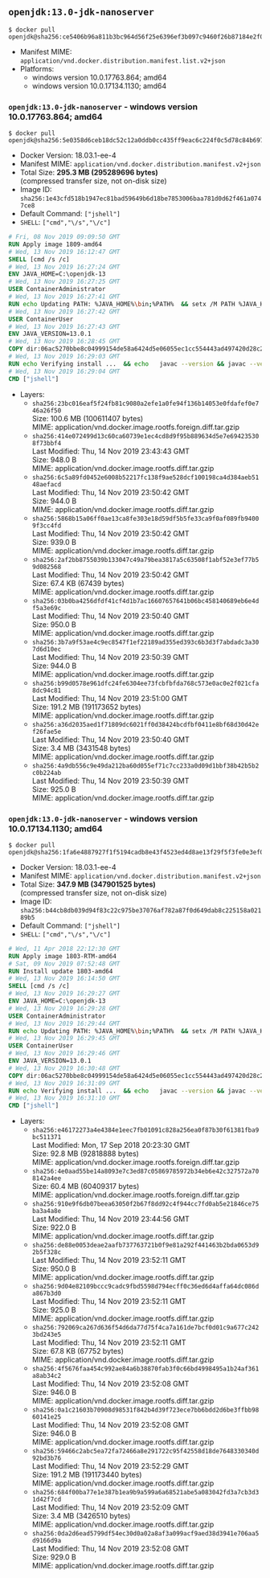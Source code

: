 ## `openjdk:13.0-jdk-nanoserver`

```console
$ docker pull openjdk@sha256:ce5406b96a811b3bc964d56f25e6396ef3b097c9460f26b87184e2f089d85220
```

-	Manifest MIME: `application/vnd.docker.distribution.manifest.list.v2+json`
-	Platforms:
	-	windows version 10.0.17763.864; amd64
	-	windows version 10.0.17134.1130; amd64

### `openjdk:13.0-jdk-nanoserver` - windows version 10.0.17763.864; amd64

```console
$ docker pull openjdk@sha256:5e0358d6ceb18dc52c12a0ddb0cc435ff9eac6c224f0c5d78c84b697da8f5319
```

-	Docker Version: 18.03.1-ee-4
-	Manifest MIME: `application/vnd.docker.distribution.manifest.v2+json`
-	Total Size: **295.3 MB (295289696 bytes)**  
	(compressed transfer size, not on-disk size)
-	Image ID: `sha256:1e43cfd518b1947ec81bad59649b6d18be7853006baa781d0d62f461a0747ce8`
-	Default Command: `["jshell"]`
-	`SHELL`: `["cmd","\/s","\/c"]`

```dockerfile
# Fri, 08 Nov 2019 09:09:50 GMT
RUN Apply image 1809-amd64
# Wed, 13 Nov 2019 16:12:47 GMT
SHELL [cmd /s /c]
# Wed, 13 Nov 2019 16:27:24 GMT
ENV JAVA_HOME=C:\openjdk-13
# Wed, 13 Nov 2019 16:27:25 GMT
USER ContainerAdministrator
# Wed, 13 Nov 2019 16:27:41 GMT
RUN echo Updating PATH: %JAVA_HOME%\bin;%PATH% 	&& setx /M PATH %JAVA_HOME%\bin;%PATH%
# Wed, 13 Nov 2019 16:27:42 GMT
USER ContainerUser
# Wed, 13 Nov 2019 16:27:43 GMT
ENV JAVA_VERSION=13.0.1
# Wed, 13 Nov 2019 16:28:45 GMT
COPY dir:06ac5270bbe8c04999154de58a6424d5e06055ec1cc554443ad497420d28c2e4 in C:\openjdk-13 
# Wed, 13 Nov 2019 16:29:03 GMT
RUN echo Verifying install ... 	&& echo   javac --version && javac --version 	&& echo   java --version && java --version
# Wed, 13 Nov 2019 16:29:04 GMT
CMD ["jshell"]
```

-	Layers:
	-	`sha256:23bc016eaf5f24fb81c9080a2efe1a0fe94f136b14053e0fdafef0e746a26f50`  
		Size: 100.6 MB (100611407 bytes)  
		MIME: application/vnd.docker.image.rootfs.foreign.diff.tar.gzip
	-	`sha256:414e072499d13c60ca60739e1ec4cd8d9f95b889634d5e7e694235308f73bbf4`  
		Last Modified: Thu, 14 Nov 2019 23:43:43 GMT  
		Size: 948.0 B  
		MIME: application/vnd.docker.image.rootfs.diff.tar.gzip
	-	`sha256:6c5a89fd0452e6008b52217fc138f9ae528dcf100198ca4d384aeb5148aefacd`  
		Last Modified: Thu, 14 Nov 2019 23:50:42 GMT  
		Size: 944.0 B  
		MIME: application/vnd.docker.image.rootfs.diff.tar.gzip
	-	`sha256:5868b15a06ff0ae13ca8fe303e18d59df5b5fe33ca9f0af089fb94009f3cc4fd`  
		Last Modified: Thu, 14 Nov 2019 23:50:42 GMT  
		Size: 939.0 B  
		MIME: application/vnd.docker.image.rootfs.diff.tar.gzip
	-	`sha256:2af2bb8755039b133047c49a79bea3817a5c63508f1abf52e3ef77b59d082568`  
		Last Modified: Thu, 14 Nov 2019 23:50:42 GMT  
		Size: 67.4 KB (67439 bytes)  
		MIME: application/vnd.docker.image.rootfs.diff.tar.gzip
	-	`sha256:03b0ba4256dfdf41cf4d1b7ac16607657641b06bc458140689eb6e4df5a3e69c`  
		Last Modified: Thu, 14 Nov 2019 23:50:40 GMT  
		Size: 950.0 B  
		MIME: application/vnd.docker.image.rootfs.diff.tar.gzip
	-	`sha256:3b7a9f53ae4c9ec8547f1ef22189ad355ed393c6b3d3f7abdadc3a307d6d10ec`  
		Last Modified: Thu, 14 Nov 2019 23:50:39 GMT  
		Size: 944.0 B  
		MIME: application/vnd.docker.image.rootfs.diff.tar.gzip
	-	`sha256:b99d0578e961dfc24fe6304ee73fcbfbfda768c573e0ac0e2f021cfa8dc94c81`  
		Last Modified: Thu, 14 Nov 2019 23:51:00 GMT  
		Size: 191.2 MB (191173652 bytes)  
		MIME: application/vnd.docker.image.rootfs.diff.tar.gzip
	-	`sha256:a36d2035aed1f71809dc6021ff0d38424bcdfbf0411e8bf68d30d42ef26fae5e`  
		Last Modified: Thu, 14 Nov 2019 23:50:40 GMT  
		Size: 3.4 MB (3431548 bytes)  
		MIME: application/vnd.docker.image.rootfs.diff.tar.gzip
	-	`sha256:4a9db556c9e49da212ba60d055ef71c7cc233a0d09d1bbf38b42b5b2c0b224ab`  
		Last Modified: Thu, 14 Nov 2019 23:50:39 GMT  
		Size: 925.0 B  
		MIME: application/vnd.docker.image.rootfs.diff.tar.gzip

### `openjdk:13.0-jdk-nanoserver` - windows version 10.0.17134.1130; amd64

```console
$ docker pull openjdk@sha256:1fa6e4887927f1f5194cadb8e43f4523ed4d8ae13f29f5f3fe0e3ef07a536ee1
```

-	Docker Version: 18.03.1-ee-4
-	Manifest MIME: `application/vnd.docker.distribution.manifest.v2+json`
-	Total Size: **347.9 MB (347901525 bytes)**  
	(compressed transfer size, not on-disk size)
-	Image ID: `sha256:b44cb8db039d94f83c22c975be37076af782a87f0d649dab8c225158a02189b5`
-	Default Command: `["jshell"]`
-	`SHELL`: `["cmd","\/s","\/c"]`

```dockerfile
# Wed, 11 Apr 2018 22:12:30 GMT
RUN Apply image 1803-RTM-amd64
# Sat, 09 Nov 2019 07:52:48 GMT
RUN Install update 1803-amd64
# Wed, 13 Nov 2019 16:14:50 GMT
SHELL [cmd /s /c]
# Wed, 13 Nov 2019 16:29:27 GMT
ENV JAVA_HOME=C:\openjdk-13
# Wed, 13 Nov 2019 16:29:28 GMT
USER ContainerAdministrator
# Wed, 13 Nov 2019 16:29:44 GMT
RUN echo Updating PATH: %JAVA_HOME%\bin;%PATH% 	&& setx /M PATH %JAVA_HOME%\bin;%PATH%
# Wed, 13 Nov 2019 16:29:45 GMT
USER ContainerUser
# Wed, 13 Nov 2019 16:29:46 GMT
ENV JAVA_VERSION=13.0.1
# Wed, 13 Nov 2019 16:30:48 GMT
COPY dir:06ac5270bbe8c04999154de58a6424d5e06055ec1cc554443ad497420d28c2e4 in C:\openjdk-13 
# Wed, 13 Nov 2019 16:31:09 GMT
RUN echo Verifying install ... 	&& echo   javac --version && javac --version 	&& echo   java --version && java --version
# Wed, 13 Nov 2019 16:31:10 GMT
CMD ["jshell"]
```

-	Layers:
	-	`sha256:e46172273a4e4384e1eec7fb01091c828a256ea0f87b30f61381fba9bc511371`  
		Last Modified: Mon, 17 Sep 2018 20:23:30 GMT  
		Size: 92.8 MB (92818888 bytes)  
		MIME: application/vnd.docker.image.rootfs.foreign.diff.tar.gzip
	-	`sha256:4e0aad55be14a8093e7c3ed87c05869785972b34eb6e42c327572a708142a4ee`  
		Size: 60.4 MB (60409317 bytes)  
		MIME: application/vnd.docker.image.rootfs.foreign.diff.tar.gzip
	-	`sha256:910e9f6db07beea63050f2b67f8dd92c4f944cc7fd0ab5e21846ce75ba3a4a8e`  
		Last Modified: Thu, 14 Nov 2019 23:44:56 GMT  
		Size: 922.0 B  
		MIME: application/vnd.docker.image.rootfs.diff.tar.gzip
	-	`sha256:de88e0053deae2aafb737763721b0f9e81a292f441463b2bda0653d92b5f328c`  
		Last Modified: Thu, 14 Nov 2019 23:52:11 GMT  
		Size: 950.0 B  
		MIME: application/vnd.docker.image.rootfs.diff.tar.gzip
	-	`sha256:9d04e82109bccc9cadc9fbd5598d794ecff0c36ed6d4affa64dc086da867b3d0`  
		Last Modified: Thu, 14 Nov 2019 23:52:11 GMT  
		Size: 925.0 B  
		MIME: application/vnd.docker.image.rootfs.diff.tar.gzip
	-	`sha256:792069ca267d636f54d6da77d75f4ca7a161de7bcf0d01c9a677c2423bd243e5`  
		Last Modified: Thu, 14 Nov 2019 23:52:11 GMT  
		Size: 67.8 KB (67752 bytes)  
		MIME: application/vnd.docker.image.rootfs.diff.tar.gzip
	-	`sha256:4f5676faa454c992ae84a6b38870fab3f0c66bd4998495a1b24af361a8ab34c2`  
		Last Modified: Thu, 14 Nov 2019 23:52:08 GMT  
		Size: 946.0 B  
		MIME: application/vnd.docker.image.rootfs.diff.tar.gzip
	-	`sha256:0a1c21603b70908d98531f842b4d39f723ece7bb6bdd2d6be3ffbb9860141e25`  
		Last Modified: Thu, 14 Nov 2019 23:52:08 GMT  
		Size: 946.0 B  
		MIME: application/vnd.docker.image.rootfs.diff.tar.gzip
	-	`sha256:59466c2abc5ea72fa72466a8e291722c95f42558d18de7648330340d92bd3b76`  
		Last Modified: Thu, 14 Nov 2019 23:52:29 GMT  
		Size: 191.2 MB (191173440 bytes)  
		MIME: application/vnd.docker.image.rootfs.diff.tar.gzip
	-	`sha256:684f00ba77e1e387b1ea9b9a599a6a68521abe5a083042fd3a7cb3d31d42f7cd`  
		Last Modified: Thu, 14 Nov 2019 23:52:09 GMT  
		Size: 3.4 MB (3426510 bytes)  
		MIME: application/vnd.docker.image.rootfs.diff.tar.gzip
	-	`sha256:0da2d6ead5799df54ec30d0a02a8af3a099acf9aed38d3941e706aa5d9166d9a`  
		Last Modified: Thu, 14 Nov 2019 23:52:08 GMT  
		Size: 929.0 B  
		MIME: application/vnd.docker.image.rootfs.diff.tar.gzip
